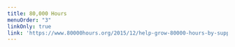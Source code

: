 ```yaml
---
title: 80,000 Hours
menuOrder: "3"
linkOnly: true
link: 'https://www.80000hours.org/2015/12/help-grow-80000-hours-by-supporting-our-winter-fundraising-round'
---
```

